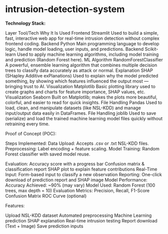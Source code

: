 # intrusion-detection-system
 

**Technology Stack:**

Layer Tool/Tech Why It Is Used Frontend Streamlit Used to build a simple, fast, interactive web app for real-time intrusion detection without complex frontend coding. Backend Python Main programming language to develop logic, handle model loading, user inputs, and predictions. Backend Scikit-learn Used to apply machine learning algorithms, including model training and prediction (Random Forest here). ML Algorithm RandomForestClassifier A powerful, ensemble learning algorithm that combines multiple decision trees to classify data accurately as attack or normal. Explanation SHAP (SHapley Additive exPlanations) Used to explain why the model predicted something, by showing which features influenced the output most — bringing trust to AI. Visualization Matplotlib Basic plotting library used to create graphs and charts for feature importance, SHAP values, etc. Visualization Seaborn Built on Matplotlib; makes the plots more beautiful, colorful, and easier to read for quick insights. File Handling Pandas Used to load, clean, and manipulate datasets (like NSL-KDD) and manage input/output data easily in DataFrames. File Handling joblib Used to save (serialize) and load the trained machine learning model files quickly without retraining every time.

Proof of Concept (POC): 

Steps Implemented: 
Data Upload: Accepts .csv or .txt NSL-KDD files. 
Preprocessing: Label encoding + feature scaling. 
Model Training: Random Forest classifier with saved model reuse. 

Evaluation: 
Accuracy score with a progress bar 
Confusion matrix & classification report 
SHAP plot to explain feature contributions 
Real-Time Input: Form-based input to classify a new observation 
Reporting: One-click download of prediction report and SHAP image 
Model Performance: 
Accuracy Achieved: ~90% (may vary) 
Model Used: Random Forest (100 trees, max depth = 10) 
Evaluation Metrics: 
Precision, Recall, F1-Score 
Confusion Matrix 
ROC Curve (optional) 

 

 Features: 

Upload NSL-KDD dataset 
Automated preprocessing 
Machine Learning prediction 
SHAP explanation 
Real-time intrusion testing 
Report download (Text + Image) 
Save prediction inputs 

 

 

 
